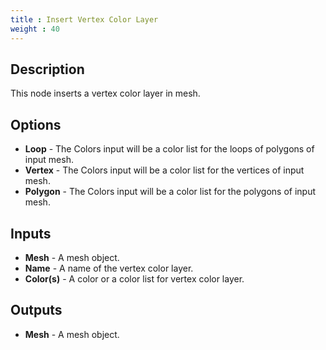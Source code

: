 ```yaml
---
title : Insert Vertex Color Layer
weight : 40
---
```


## Description

This node inserts a vertex color layer in mesh.

## Options

- **Loop** - The Colors input will be a color list for the loops of polygons of input mesh.
- **Vertex** - The Colors input will be a color list for the vertices of input mesh.
- **Polygon** - The Colors input will be a color list for the polygons of input mesh.

## Inputs

- **Mesh** - A mesh object.
- **Name** - A name of the vertex color layer.
- **Color(s)** - A color or a color list for vertex color layer.

## Outputs

- **Mesh** - A mesh object.
